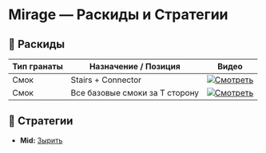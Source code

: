 # Mirage — Раскиды и Стратегии

## 🧨 Раскиды

| Тип гранаты | Назначение / Позиция         | Видео |
|-------------|------------------------------|-------|
| Смок        | Stairs + Connector           | [![Смотреть](https://img.youtube.com/vi/qobUBsBKmGo/0.jpg)](https://www.youtube.com/watch?v=qobUBsBKmGo)|
| Смок        | Все базовые смоки за Т сторону  | [![Смотреть](https://img.youtube.com/vi/AKuqMLnB07U/0.jpg)](https://www.youtube.com/watch?v=AKuqMLnB07U) |


## 📌 Стратегии

- **Mid:** [Зырить](https://www.youtube.com/watch?v=DoCkZjJD4G8&ab_channel=wizla)
